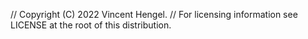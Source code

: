 // Copyright (C) 2022 Vincent Hengel.
// For licensing information see LICENSE at the root of this distribution.